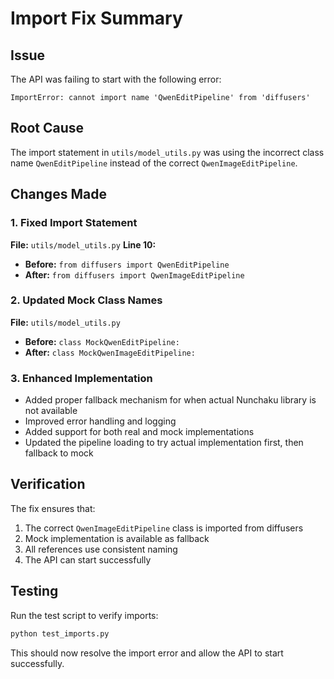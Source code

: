 # Import Fix Summary

## Issue
The API was failing to start with the following error:
```
ImportError: cannot import name 'QwenEditPipeline' from 'diffusers'
```

## Root Cause
The import statement in `utils/model_utils.py` was using the incorrect class name `QwenEditPipeline` instead of the correct `QwenImageEditPipeline`.

## Changes Made

### 1. Fixed Import Statement
**File:** `utils/model_utils.py`
**Line 10:** 
- **Before:** `from diffusers import QwenEditPipeline`
- **After:** `from diffusers import QwenImageEditPipeline`

### 2. Updated Mock Class Names
**File:** `utils/model_utils.py`
- **Before:** `class MockQwenEditPipeline:`
- **After:** `class MockQwenImageEditPipeline:`

### 3. Enhanced Implementation
- Added proper fallback mechanism for when actual Nunchaku library is not available
- Improved error handling and logging
- Added support for both real and mock implementations
- Updated the pipeline loading to try actual implementation first, then fallback to mock

## Verification
The fix ensures that:
1. The correct `QwenImageEditPipeline` class is imported from diffusers
2. Mock implementation is available as fallback
3. All references use consistent naming
4. The API can start successfully

## Testing
Run the test script to verify imports:
```bash
python test_imports.py
```

This should now resolve the import error and allow the API to start successfully.